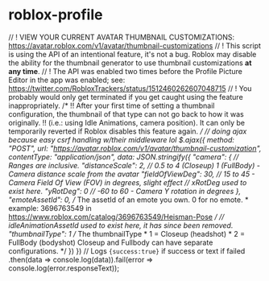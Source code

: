 # roblox-profile
// ! VIEW YOUR CURRENT AVATAR THUMBNAIL CUSTOMIZATIONS: https://avatar.roblox.com/v1/avatar/thumbnail-customizations  // ! This script is using the API of an intentional feature, it's not a bug. Roblox may disable the ability for the thumbnail generator to use thumbnail customizations **at any time**. // ! The API was enabled two times before the Profile Picture Editor in the app was enabled; see: https://twitter.com/RobloxTrackers/status/1512460262607048715 // ! You probably would only get terminated if you get caught using the feature inappropriately.  /* !! After your first time of setting a thumbnail configuration, the thumbnail of that type can not go back to how it was originally. !! (i.e.: using Idle Animations, camera position). It can only be temporarily reverted if Roblox disables this feature again. */  // doing ajax because easy csrf handling w/their middleware lol $.ajax({   method: "POST",   url: "https://avatar.roblox.com/v1/avatar/thumbnail-customization",   contentType: "application/json",   data: JSON.stringify({     "camera": {         // Ranges are inclusive.         "distanceScale": 2, // 0.5 to 4 (Closeup) 1 (FullBody) - Camera distance scale from the avatar         "fieldOfViewDeg": 30, // 15 to 45 - Camera Field Of View (FOV) in degrees, slight effect         // xRotDeg used to exist here.         "yRotDeg": 0 // -60 to 60 - Camera Y rotation in degrees     },     "emoteAssetId": 0, /* The assetId of an emote you own. 0 for no emote.      * example: 3696763549 in https://www.roblox.com/catalog/3696763549/Heisman-Pose     */     // idleAnimationAssetId used to exist here, it has since been removed.     "thumbnailType": 1 /* The thumbnailType     * 1 = Closeup (headshot)     * 2 = FullBody (bodyshot)          Closeup and Fullbody can have separate configurations.     */   }) }) // Logs `{success:true}` if success or text if failed .then(data => console.log(data)).fail(error => console.log(error.responseText));

